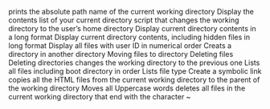 prints the absolute path name of the current working directory
Display the contents list of your current directory
script that changes the working directory to the user’s home directory
Display current directory contents in a long format
Display current directory contents, including hidden files in long format
Display all files with user ID in numerical order
Creats a directory in another directory
Moving files to directory
Deleting files
Deleting directories
changes the working directory to the previous one
Lists all files including boot directory in order
Lists file type
Create a symbolic link
copies all the HTML files from the current working directory to the parent of the working directory
Moves all Uppercase words
deletes all files in the current working directory that end with the character ~
